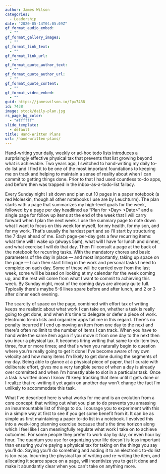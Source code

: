 ```yaml
---
author: James Wilson
categories:
  - Leadership
date: "2020-05-14T04:05:09Z"
gf_format_audio_embed:
  - ""
gf_format_gallery_images:
  - ""
gf_format_link_text:
  - ""
gf_format_link_url:
  - ""
gf_format_quote_author_text:
  - ""
gf_format_quote_author_url:
  - ""
gf_format_quote_content:
  - ""
gf_format_video_embed:
  - ""
guid: https://jameswilson.io/?p=7438
id: 7438
image: stock/daily-plan.jpg
rs_page_bg_color:
  - "#ffffff"
slide_template:
  - default
title: Hand-Written Plans
url: /hand-written-plans/
---
```


Hand-writing your daily, weekly or ad-hoc todo lists introduces a surprisingly effective physical tax that prevents that list growing beyond what is achievable. Two years ago, I switched to hand-writing my daily to-do list and I find it to be one of the most important foundations to keeping me on track and helping to maintain a sense of reality about when I can commit to getting things done. Prior to that I had used countless to-do apps, and before then was trapped in the inbox-as-a-todo-list fallacy.

Every Sunday night I sit down and plan out 10 pages in a paper notebook (a red Moleskin, though all other notebooks I use are by Leuchturm). The plan starts with a page that summarizes my high-level goals for the week, followed by a page per day headlined as “Plan for &lt;Day&gt; &lt;Date&gt;” and a single page for follow up items at the end of the week that I will carry forward when I plan the next week. I use the summary page to note down what I want to focus on this week for myself, for my health, for my son, and for my work. That's usually the hardest part and so I'll start by structuring the 7 days ahead of me. Each page-per-day gets a few recurring items: what time will I wake up (always 5am), what will I have for lunch and dinner, and what exercise I will do that day. Then I'll consult a page at the back of the notebook for recurring tasks. With the mandatory chores and basic parameters of the day in place — and most importantly, taking up space on the page — I can then start filling in the work and personal tasks I need to complete on each day. Some of these will be carried over from the last week, some will be based on looking at my calendar for the week coming up, and the rest will come from what I want to commit to achieving this week. By Sunday night, most of the coming days are already quite full. Typically there's maybe 5-6 lines spare before and after lunch, and 2 or 3 after dinner each evening.

The scarcity of space on the page, combined with effort tax of writing keeps me realistic about what work I can take on, whether a task is really going to get done, and when it's time to delegate or defer a piece of work. Electronic to-do lists and organizer apps fail me in this regard. There's no penalty incurred if I end up moving an item from one day to the next and there's often no limit to the number of items I can track. When you have to hand write the same item again if you move it from one day to the next then you incur a physical tax. It becomes tiring writing that same to-do item two, three, four or more times; and that's when you naturally begin to question where you're really going to get it done! I've become aware of my own velocity and how many items I'm likely to get done during the segments of my day. Being able to glance at a physical piece of paper, that I curate with deliberate effort, gives me a very tangible sense of when a day is already over committed and when I'm honestly able to slot in a particular task. Once a task is written down I know I'll keep tracking that item until it gets done or I realize that re-writing it yet again on another day won't change the fact I'm unlikely to accommodate this task.

What I've described here is what works for me and is an evolution from a core concept: that writing out what you plan to do prevents you amassing an insurmountable list of things to do. I courage you to experiment with this in a simple way at first to see if you get some benefit from it. It can be as simple as first maintaining a paper to-do list in a notebook. I evolved this into a week-long planning exercise because that's the time horizon along which I feel like I can meaningfully regulate what work I take on to achieve outcomes. For some people they prefer to work day by day, or even hour by hour. The quantum you use for organizing your life doesn't is less important than ensuring you're paying a physical tax for taking on the things you say you'll do. Saying you'll do something and adding it to an electronic to-do list is too easy. Incurring the physical tax of writing and re-writing the item, and allocating it scarce space on a page, will incentivize you to get it done and make it abundantly clear when you can't take on anything more.
